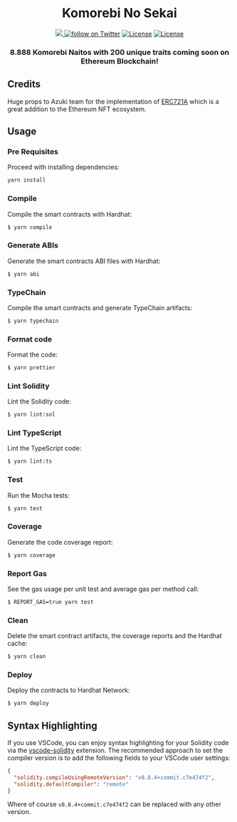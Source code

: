 <div align="center">
  <h1 align="center">Komorebi No Sekai</h1>
  <p align="center">
    <a href="https://komorebinosekai.com">
        <img src="https://img.shields.io/badge/Website-https%3A%2F%2Fkomorebinosekai.com-blueviolet">
    </a>  
    <a href="https://twitter.com/intent/follow?screen_name=KomorebiNoSekai">
        <img src="https://img.shields.io/twitter/follow/KomorebiNoSekai?style=social&logo=twitter"
            alt="follow on Twitter"></a>
    <a href="https://opensource.org/licenses/Apache-2.0"><img src="https://img.shields.io/badge/License-Apache%202.0-blue.svg"
            alt="License"></a>
    <a href=""><img src="https://img.shields.io/badge/semver-0.0.1-blue"
            alt="License"></a>            
  </p>
  
  <h3 align="center">8.888 Komorebi Naitos with 200 unique traits coming soon on Ethereum Blockchain! </h3>
</div>

## Credits

Huge props to Azuki team for the implementation of [ERC721A](https://github.com/chiru-labs/ERC721A) which is a great addition to the Ethereum NFT ecosystem.

## Usage

### Pre Requisites

Proceed with installing dependencies:

```sh
yarn install
```

### Compile

Compile the smart contracts with Hardhat:

```sh
$ yarn compile
```

### Generate ABIs

Generate the smart contracts ABI files with Hardhat:

```sh
$ yarn abi
```

### TypeChain

Compile the smart contracts and generate TypeChain artifacts:

```sh
$ yarn typechain
```

### Format code

Format the code:

```sh
$ yarn prettier
```

### Lint Solidity

Lint the Solidity code:

```sh
$ yarn lint:sol
```

### Lint TypeScript

Lint the TypeScript code:

```sh
$ yarn lint:ts
```

### Test

Run the Mocha tests:

```sh
$ yarn test
```

### Coverage

Generate the code coverage report:

```sh
$ yarn coverage
```

### Report Gas

See the gas usage per unit test and average gas per method call:

```sh
$ REPORT_GAS=true yarn test
```

### Clean

Delete the smart contract artifacts, the coverage reports and the Hardhat cache:

```sh
$ yarn clean
```

### Deploy

Deploy the contracts to Hardhat Network:

```sh
$ yarn deploy
```

## Syntax Highlighting

If you use VSCode, you can enjoy syntax highlighting for your Solidity code via the
[vscode-solidity](https://github.com/juanfranblanco/vscode-solidity) extension. The recommended approach to set the
compiler version is to add the following fields to your VSCode user settings:

```json
{
  "solidity.compileUsingRemoteVersion": "v0.8.4+commit.c7e474f2",
  "solidity.defaultCompiler": "remote"
}
```

Where of course `v0.8.4+commit.c7e474f2` can be replaced with any other version.
